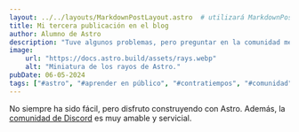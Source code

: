 ```yaml
---
layout: ../../layouts/MarkdownPostLayout.astro  # utilizará MarkdownPostLayout.astro para renderizar los elementos comunes a cada publicación, en lugar de escribirlos en cada Markdown 
title: Mi tercera publicación en el blog
author: Alumno de Astro
description: "Tuve algunos problemas, pero preguntar en la comunidad me ayudó mucho."
image:
    url: "https://docs.astro.build/assets/rays.webp"
    alt: "Miniatura de los rayos de Astro."
pubDate: 06-05-2024
tags: ["#astro", "#aprender en público", "#contratiempos", "#comunidad"]
---
```

No siempre ha sido fácil, pero disfruto construyendo con Astro. Además, la [comunidad de Discord](https://astro.build/chat) es muy amable y servicial.